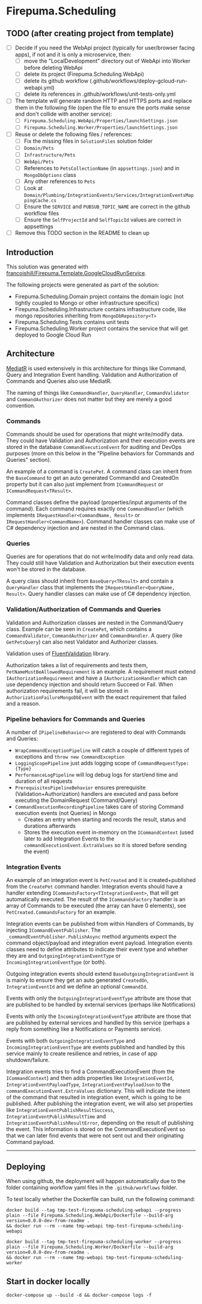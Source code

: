 ﻿# Firepuma.Scheduling

## TODO (after creating project from template)

* [ ] Decide if you need the WebApi project (typically for user/browser facing apps), if not and it is only a microservice, then:
    * [ ] move the "LocalDevelopment" directory out of WebApi into Worker before deleting WebApi
    * [ ] delete its project (Firepuma.Scheduling.WebApi)
    * [ ] delete its github workflow (.github/workflows/deploy-gcloud-run-webapi.yml)
    * [ ] delete its references in .github/workflows/unit-tests-only.yml
* [ ] The template will generate random HTTP and HTTPS ports and replace them in the following file (open the file to ensure the ports make sense and don't collide with another service):
    * [ ] `Firepuma.Scheduling.WebApi/Properties/launchSettings.json`
    * [ ] `Firepuma.Scheduling.Worker/Properties/launchSettings.json`
* [ ] Reuse or delete the following files / references:
    * [ ] Fix the missing files in `SolutionFiles` solution folder
    * [ ] `Domain/Pets`
    * [ ] `Infrastructure/Pets`
    * [ ] `WebApi/Pets`
    * [ ] References to `PetsCollectionName` (in `appsettings.json`) and in `MongoDbOptions` class
    * [ ] Any other references to `Pets`
    * [ ] Look at `Domain/Plumbing/IntegrationEvents/Services/IntegrationEventsMappingCache.cs`
    * [ ] Ensure the `SERVICE` and `PUBSUB_TOPIC_NAME` are correct in the github workflow files
    * [ ] Ensure the `SelfProjectId` and `SelfTopicId` values are correct in appsettings
* [ ] Remove this TODO section in the README to clean up

## Introduction

This solution was generated with [francoishill/Firepuma.Template.GoogleCloudRunService](https://github.com/francoishill/Firepuma.Template.GoogleCloudRunService).

The following projects were generated as part of the solution:

* Firepuma.Scheduling.Domain project contains the domain logic (not tightly coupled to Mongo or other infrastructure specifics)
* Firepuma.Scheduling.Infrastructure contains infrastructure code, like mongo repositories inheriting from `MongoDbRepository<T>`
* Firepuma.Scheduling.Tests contains unit tests
* Firepuma.Scheduling.Worker project contains the service that will get deployed to Google Cloud Run

## Architecture

[MediatR](https://github.com/jbogard/MediatR) is used extensively in this architecture for things like Command, Query and Integration Event handling. Validation and Authorization of Commands and Queries also use MediatR.

The naming of things like `CommandHandler`, `QueryHandler`, `CommandValidator` and `CommandAuthorizer` does not matter but they are merely a good convention.

### Commands

Commands should be used for operations that might write/modify data. They could have Validation and Authorization and their execution events are stored in the database `CommandExecutionEvent` for auditing and DevOps purposes (more on this below in the "Pipeline behaviors for Commands and Queries" section).

An example of a command is `CreatePet`. A command class can inherit from the `BaseCommand` to get an auto generated CommandId and CreatedOn property but it can also just implement from `ICommandRequest` or `ICommandRequest<TResult>`.

Command classes define the payload (properties/input arguments of the command). Each command requires exactly one `CommandHandler` (which implements `IRequestHandler<CommandName, Result>` or `IRequestHandler<CommandName>`). Command handler classes can make use of C# dependency injection and are nested in the Command class.

### Queries

Queries are for operations that do not write/modify data and only read data. They could still have Validation and Authorization but their execution events won't be stored in the database.

A query class should inherit from `BaseQuery<TResult>` and contain a `QueryHandler` class that implements the `IRequestHandler<QueryName, Result>`. Query handler classes can make use of C# dependency injection.

### Validation/Authorization of Commands and Queries

Validation and Authorization classes are nested in the Command/Query class. Example can be seen in `CreatePet`, which contains a `CommandValidator`, `CommandAuthorizer` and `CommandHandler`. A query (like `GetPetsQuery`) can also nest Validator and Authorizer classes.

Validation uses of [FluentValidation](https://docs.fluentvalidation.net/en/latest/) library.

Authorization takes a list of requirements and tests them, `PetNameMustBeAllowedRequirement` is an example. A requirement must extend `IAuthorizationRequirement` and have a `IAuthorizationHandler` which can use dependency injection and should return Succeed or Fail. When authorization requirements fail, it will be stored in `AuthorizationFailureMongoDbEvent` with the exact requirement that failed and a reason.

### Pipeline behaviors for Commands and Queries

A number of `IPipelineBehavior<>` are registered to deal with Commands and Queries:

* `WrapCommandExceptionPipeline` will catch a couple of different types of exceptions and `throw new CommandException`
* `LoggingScopePipeline` just adds logging scope of `CommandRequestType:{Type}`
* `PerformanceLogPipeline` will log debug logs for start/end time and duration of all requests
* `PrerequisitesPipelineBehavior` ensures prerequisite (Validation+Authorization) handlers are executed and pass before executing the DomainRequest (Command/Query)
* `CommandExecutionRecordingPipeline` takes care of storing Command execution events (not Queries) in Mongo
  * Creates an entry when starting and records the result, status and durations afterwards
  * Stores the execution event in-memory on the `ICommandContext` (used later to add Integration Events to the `commandExecutionEvent.ExtraValues` so it is stored before sending the event)

### Integration Events

An example of an integration event is `PetCreated` and it is created+published from the `CreatePet` command handler. Integration events should have a handler extending `ICommandsFactory<TIntegrationEvent>`, that will get automatically executed. The result of the `ICommandsFactory` handler is an array of Commands to be executed (the array can have 0 elements), see `PetCreated.CommandsFactory` for an example.

Integration events can be published from within Handlers of Commands, by injecting `ICommandEventPublisher`. The `_commandEventPublisher.PublishAsync` method arguments expect the command object/payload and integration event payload. Integration events classes need to define attributes to indicate their event type and whether they are and `OutgoingIntegrationEventType` or `IncomingIntegrationEventType` (or both).

Outgoing integration events should extend `BaseOutgoingIntegrationEvent` is is mainly to ensure they get an auto generated `CreatedOn`, `IntegrationEventId` and we define an optional `CommandId`.

Events with only the `OutgoingIntegrationEventType` attribute are those that are published to be handled by external services (perhaps like Notifications)

Events with only the `IncomingIntegrationEventType` attribute are those that are published by external services and handled by this service (perhaps a reply from something like a Notifications or Payments service).

Events with both `OutgoingIntegrationEventType` and `IncomingIntegrationEventType` are events published and handled by this service mainly to create resilience and retries, in case of app shutdown/failure.

Integration events tries to find a CommandExecutionEvent (from the `ICommandContext`) and then adds properties like `IntegrationEventId`, `IntegrationEventPayloadType`, `IntegrationEventPayloadJson` to the `commandExecutionEvent.ExtraValues` dictionary. This will indicate the intent of the command that resulted in integration event, which is going to be published. After publishing the integration event, we will also set properties like `IntegrationEventPublishResultSuccess`, `IntegrationEventPublishResultTime` and `IntegrationEventPublishResultError`, depending on the result of publishing the event. This information is stored on the CommandExecutionEvent so that we can later find events that were not sent out and their originating Command payload.

---

## Deploying

When using github, the deployment will happen automatically due to the folder containing workflow yaml files in the `.github/workflows` folder.

To test locally whether the Dockerfile can build, run the following command:

```shell
docker build --tag tmp-test-firepuma-scheduling-webapi --progress plain --file Firepuma.Scheduling.WebApi/Dockerfile --build-arg version=0.0.0-dev-from-readme .
&& docker run --rm --name tmp-webapi tmp-test-firepuma-scheduling-webapi
```

```shell
docker build --tag tmp-test-firepuma-scheduling-worker --progress plain --file Firepuma.Scheduling.Worker/Dockerfile --build-arg version=0.0.0-dev-from-readme .
&& docker run --rm --name tmp-webapi tmp-test-firepuma-scheduling-worker
```

## Start in docker locally

```shell
docker-compose up --build -d && docker-compose logs -f
```

